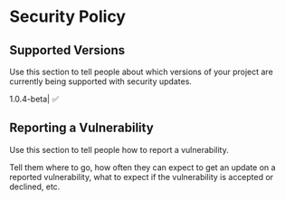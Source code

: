 # Security Policy

## Supported Versions

Use this section to tell people about which versions of your project are
currently being supported with security updates.

1.0.4-beta| ✅


## Reporting a Vulnerability


Use this section to tell people how to report a vulnerability.

Tell them where to go, how often they can expect to get an update on a
reported vulnerability, what to expect if the vulnerability is accepted or
declined, etc.
